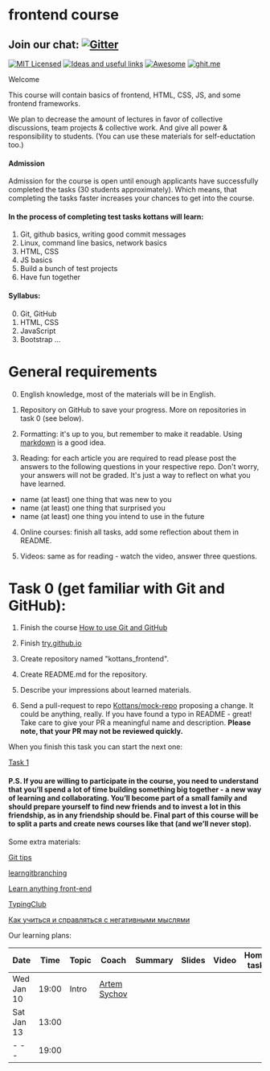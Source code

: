 # frontend course

## Join our chat: [![Gitter](https://badges.gitter.im/Kottans/frontend.svg)](https://gitter.im/Kottans/frontend?utm_source=badge&utm_medium=badge&utm_campaign=pr-badge)

[![MIT Licensed](https://img.shields.io/badge/license-MIT-blue.svg)](https://github.com/Kottans/web/blob/master/LICENSE.md)
[![Ideas and useful links](https://img.shields.io/badge/google--doc-ideas-ff69b4.svg)](https://docs.google.com/spreadsheets/d/1bZJhYjK3VHOS2HmQb2Fs4aHfEBt8mp1F09j9nEEDaqE/edit#gid=818017811)
[![Awesome](https://cdn.rawgit.com/sindresorhus/awesome/d7305f38d29fed78fa85652e3a63e154dd8e8829/media/badge.svg)](https://github.com/sindresorhus/awesome#front-end-development)
[![ghit.me](https://ghit.me/badge.svg?repo=Kottans/frontend)](https://ghit.me/repo/Kottans/frontend)


Welcome

This course will contain basics of frontend, HTML, CSS, JS, and some frontend frameworks.

We plan to decrease the amount of lectures in favor of collective discussions, team projects & collective work.
And give all power & responsibility to students.
(You can use these materials for self-eductation too.)

#### Admission

Admission for the course is open until enough applicants have successfully completed the tasks (30 students approximately). Which means, that completing the tasks faster increases your chances to get into the course.

#### In the process of completing test tasks kottans will learn:

1. Git, github basics, writing good commit messages
2. Linux, command line basics, network basics
3. HTML, CSS
4. JS basics
5. Build a bunch of test projects
6. Have fun together

#### Syllabus:

0. Git, GitHub
1. HTML, CSS
2. JavaScript
3. Bootstrap
...
<!-- TODO finish it up  -->

# General requirements

0. English knowledge, most of the materials will be in English.

1. Repository on GitHub to save your progress. More on repositories in task 0 (see below).

2. Formatting: it's up to you, but remember to make it readable. Using [markdown](https://help.github.com/categories/writing-on-github/) is a good idea.

3. Reading: for each article you are required to read please post the answers to the following questions in your respective repo.  Don't worry, your answers will not be graded. It's just a way to reflect on what you have learned.
  - name (at least) one thing that was new to you
  - name (at least) one thing that surprised you
  - name (at least) one thing you intend to use in the future

4. Online courses: finish all tasks, add some reflection about them in README.

5. Videos: same as for reading - watch the video, answer three questions.


# Task 0 (get familiar with Git and GitHub):

1. Finish the course [How to use Git and GitHub](https://www.udacity.com/course/how-to-use-git-and-github--ud775)

2. Finish [try.github.io](https://try.github.io/levels/1/challenges/1)

3. Create repository named "kottans_frontend".

4. Create README.md for the repository.

5. Describe your impressions about learned materials.

6. Send a pull-request to repo [Kottans/mock-repo](https://github.com/Kottans/mock-repo) proposing a change. It could be anything, really. If you have found a typo in README - great! Take care to give your PR a meaningful name and description.
**Please note, that your PR may not be reviewed quickly.**

When you finish this task you can start the next one:

[Task 1](test01.md)

#### P.S. If you are willing to participate in the course, you need to understand that you’ll spend a lot of time building something big together - a new way of learning and collaborating. You’ll become part of a small family and should prepare yourself to find new friends and to invest a lot in this friendship, as in any friendship should be. Final part of this course will be to split a parts and create news courses like that (and we’ll never stop).

Some extra materials:

[Git tips](http://sixrevisions.com/web-development/git-tips/)

[learngitbranching](http://learngitbranching.js.org)

[Learn anything front-end](https://learn-anything.xyz/web-development/front-end)

[TypingClub](https://www.typingclub.com/)

[Как учиться и справляться с негативными мыслями](https://hexletguides.github.io/learning/)

Our learning plans:

Date       | Time  | Topic   | Coach   | Summary | Slides | Video | Home task
-----------|-------|---------|---------|---------|--------|-------|----------
Wed Jan 10 | 19:00 | Intro   | [Artem Sychov](https://github.com/suchov)| | | |
Sat Jan 13 | 13:00 | | | | | |
- - - | 19:00 | | | | | |
